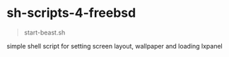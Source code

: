 # sh-scripts-4-freebsd

>start-beast.sh

simple shell script for setting screen layout, wallpaper and loading lxpanel
